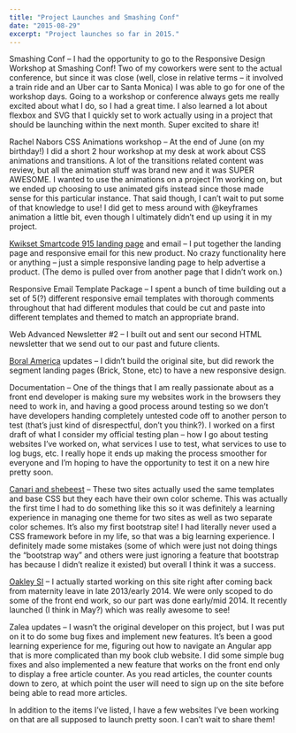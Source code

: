 ```yaml
---
title: "Project Launches and Smashing Conf"
date: "2015-08-29"
excerpt: "Project launches so far in 2015."
---
```

Smashing Conf – I had the opportunity to go to the Responsive Design Workshop at Smashing Conf! Two of my coworkers were sent to the actual conference, but since it was close (well, close in relative terms – it involved a train ride and an Uber car to Santa Monica) I was able to go for one of the workshop days. Going to a workshop or conference always gets me really excited about what I do, so I had a great time. I also learned a lot about flexbox and SVG that I quickly set to work actually using in a project that should be launching within the next month. Super excited to share it!

Rachel Nabors CSS Animations workshop – At the end of June (on my birthday!) I did a short 2 hour workshop at my desk at work about CSS animations and transitions. A lot of the transitions related content was review, but all the animation stuff was brand new and it was SUPER AWESOME. I wanted to use the animations on a project I’m working on, but we ended up choosing to use animated gifs instead since those made sense for this particular instance. That said though, I can’t wait to put some of that knowledge to use! I did get to mess around with @keyframes animation a little bit, even though I ultimately didn’t end up using it in my project.

[Kwikset Smartcode 915 landing page](http://www.kwikset.com/electronics/homeowners/smartcode-915) and email – I put together the landing page and responsive email for this new product. No crazy functionality here or anything – just a simple responsive landing page to help advertise a product. (The demo is pulled over from another page that I didn’t work on.)

Responsive Email Template Package – I spent a bunch of time building out a set of 5(?) different responsive email templates with thorough comments throughout that had different modules that could be cut and paste into different templates and themed to match an appropriate brand.

Web Advanced Newsletter #2 – I built out and sent our second HTML newsletter that we send out to our past and future clients.

[Boral America](http://boralamerica.com/stone) updates – I didn’t build the original site, but did rework the segment landing pages (Brick, Stone, etc) to have a new responsive design.

Documentation – One of the things that I am really passionate about as a front end developer is making sure my websites work in the browsers they need to work in, and having a good process around testing so we don’t have developers handing completely untested code off to another person to test (that’s just kind of disrespectful, don’t you think?). I worked on a first draft of what I consider my official testing plan – how I go about testing websites I’ve worked on, what services I use to test, what services to use to log bugs, etc. I really hope it ends up making the process smoother for everyone and I’m hoping to have the opportunity to test it on a new hire pretty soon.

[Canari and shebeest](http://www.canari.com/) – These two sites actually used the same templates and base CSS but they each have their own color scheme. This was actually the first time I had to do something like this so it was definitely a learning experience in managing one theme for two sites as well as two separate color schemes. It’s also my first bootstrap site! I had literally never used a CSS framework before in my life, so that was a big learning experience. I definitely made some mistakes (some of which were just not doing things the “bootstrap way” and others were just ignoring a feature that bootstrap has because I didn’t realize it existed) but overall I think it was a success.

[Oakley SI](http://www.oakleysi.com/) – I actually started working on this site right after coming back from maternity leave in late 2013/early 2014. We were only scoped to do some of the front end work, so our part was done early/mid 2014. It recently launched (I think in May?) which was really awesome to see!

Zalea updates – I wasn’t the original developer on this project, but I was put on it to do some bug fixes and implement new features. It’s been a good learning experience for me, figuring out how to navigate an Angular app that is more complicated than my book club website. I did some simple bug fixes and also implemented a new feature that works on the front end only to display a free article counter. As you read articles, the counter counts down to zero, at which point the user will need to sign up on the site before being able to read more articles.

In addition to the items I’ve listed, I have a few websites I’ve been working on that are all supposed to launch pretty soon. I can’t wait to share them!
